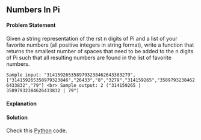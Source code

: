 ## Numbers In Pi

#### Problem Statement


Given a string representation of the rst n digits of Pi and a list of your favorite numbers (all positive
integers in string format), write a function that returns the smallest number of spaces that need to be added
to the n digits of Pi such that all resulting numbers are found in the list of favorite numbers.


`
Sample input:
"3141592653589793238462643383279",
["314159265358979323846","26433","8","3279","314159265","35897932384626433832","79"]
<br>
Sample output: 2 ("314159265 | 35897932384626433832 | 79")
`


#### Explanation



#### Solution

Check this [Python](../python/Numbers_In_Pi.py) code.

